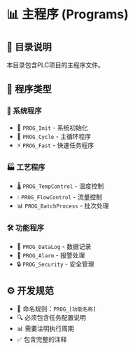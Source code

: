 # 📊 主程序 (Programs)

<div align="center">
<!-- ...language switcher... -->
</div>

## 📑 目录说明
本目录包含PLC项目的主程序文件。

## 🔨 程序类型
### 🚀 系统程序
- 📌 `PROG_Init` - 系统初始化
- 🔄 `PROG_Cycle` - 主循环程序
- ⚡ `PROG_Fast` - 快速任务程序

### 🏭 工艺程序
- 🌡️ `PROG_TempControl` - 温度控制
- 💧 `PROG_FlowControl` - 流量控制
- 📊 `PROG_BatchProcess` - 批次处理

### 🛠️ 功能程序
- 📝 `PROG_DataLog` - 数据记录
- 🔔 `PROG_Alarm` - 报警处理
- 🔒 `PROG_Security` - 安全管理

## ⚙️ 开发规范
- 📝 命名规则：`PROG_[功能名称]`
- 🔍 必须包含任务配置说明
- 📊 需要注明执行周期
- ✅ 包含完整的注释